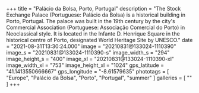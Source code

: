 +++
title = "Palácio da Bolsa, Porto, Portugal"
description = "The Stock Exchange Palace (Portuguese: Palácio da Bolsa) is a historical building in Porto, Portugal. The palace was built in the 19th century by the city's Commercial Association (Portuguese: Associação Comercial do Porto) in Neoclassical style. It is located in the Infante D. Henrique Square in the historical centre of Porto, designated World Heritage Site by UNESCO."
date = "2021-08-31T13:30:24.000"
image = "20210831@133024-1110390"
image_s = "20210831@133024-1110390-s"
image_width_s = "294"
image_height_s = "400"
image_xl = "20210831@133024-1110390-xl"
image_width_xl = "753"
image_height_xl = "1024"
gps_latitude = "41.1413550666667"
gps_longitude = "-8.61579635"
phototags = [ "Europe", "Palácio da Bolsa", "Porto", "Portugal", "summer" ]
galleries = [ "" ]
+++
